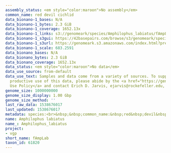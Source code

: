 ```yaml
---
assembly_status: <em style="color:maroon">No assembly</em>
common_name: red devil cichlid
data_bionano-1_bases: N/A
data_bionano-1_bytes: 2.3 GiB
data_bionano-1_coverage: 1652.13x
data_bionano-1_links: s3://genomeark/species/Amphilophus_labiatus/fAmpLab1/genomic_data/bionano/<br>
data_bionano-1_s3gui: https://42basepairs.com/browse/s3/genomeark/species/Amphilophus_labiatus/fAmpLab1/genomic_data/bionano/
data_bionano-1_s3url: https://genomeark.s3.amazonaws.com/index.html?prefix=species/Amphilophus_labiatus/fAmpLab1/genomic_data/bionano/
data_bionano-1_scale: 683.2591
data_bionano_bases: N/A
data_bionano_bytes: 2.3 GiB
data_bionano_coverage: 1652.13x
data_status: <em style="color:maroon">No data</em>
data_use_source: from-default
data_use_text: Samples and data come from a variety of sources. To support fair and
  productive use of this data, please abide by the <a href="https://genome10k.soe.ucsc.edu/data-use-policies/">Data
  Use Policy</a> and contact Erich D. Jarvis, ejarvis@rockefeller.edu, with any questions.
genome_size: 1000000000
genome_size_display: 1.00 Gbp
genome_size_method: ''
last_raw_data: 1538676017
last_updated: 1538676017
metadata: species:<br>&nbsp;&nbsp;common_name:&nbsp;red&nbsp;devil&nbsp;cichlid<br>&nbsp;&nbsp;family:<br>&nbsp;&nbsp;&nbsp;&nbsp;name:&nbsp;Cichlidae<br>&nbsp;&nbsp;genome_size:&nbsp;1000000000<br>&nbsp;&nbsp;genome_size_method:&nbsp;null<br>&nbsp;&nbsp;individuals:<br>&nbsp;&nbsp;-&nbsp;short_name:&nbsp;fAmpLab1<br>&nbsp;&nbsp;name:&nbsp;Amphilophus&nbsp;labiatus<br>&nbsp;&nbsp;order:<br>&nbsp;&nbsp;&nbsp;&nbsp;name:&nbsp;Cichliformes<br>&nbsp;&nbsp;short_name:&nbsp;fAmpLab<br>&nbsp;&nbsp;taxon_id:&nbsp;61820<br>&nbsp;&nbsp;project:&nbsp;[&nbsp;vgp&nbsp;]<br>
name: Amphilophus labiatus
name_: Amphilophus_labiatus
project:
- vgp
short_name: fAmpLab
taxon_id: 61820
---
```

